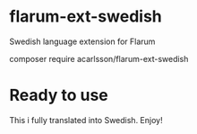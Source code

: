 # flarum-ext-swedish
Swedish language extension for Flarum

composer require acarlsson/flarum-ext-swedish


# Ready to use
This i fully translated into Swedish. Enjoy!
